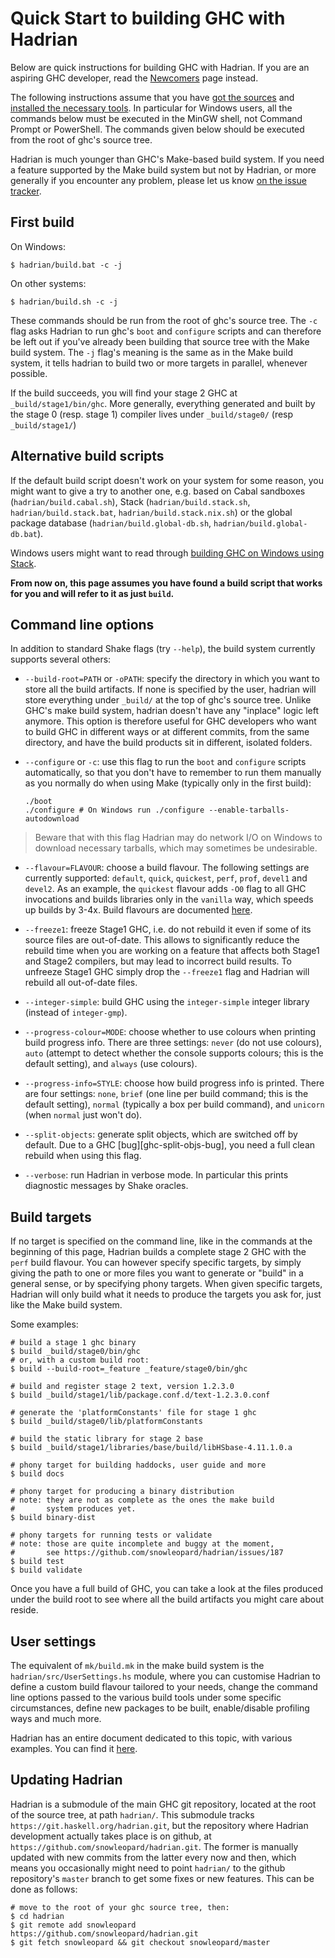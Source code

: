 # Quick Start to building GHC with Hadrian


Below are quick instructions for building GHC with Hadrian. If you are an aspiring GHC developer, read the [Newcomers](newcomers) page instead.


The following instructions assume that you have [got the sources](building/getting-the-sources) and [installed the necessary tools](building/preparation).  In particular for Windows users, all the commands below must be executed in the MinGW shell, not Command Prompt or PowerShell. The commands given below should be executed from the root of ghc's source tree.


Hadrian is much younger than GHC's Make-based build system. If you need a feature supported by the Make build system but not by Hadrian, or more generally if you encounter any problem, please let us know [ on the issue tracker](https://github.com/snowleopard/hadrian/issues).

## First build


On Windows:

```
$ hadrian/build.bat -c -j
```


On other systems:

```
$ hadrian/build.sh -c -j
```


These commands should be run from the root of ghc's source tree. The `-c` flag asks Hadrian to run ghc's `boot` and `configure` scripts and can therefore be left out if you've already been building that source tree with the Make build system. The `-j` flag's meaning is the same as in the Make build system, it tells hadrian to build two or more targets in parallel, whenever possible.


If the build succeeds, you will find your stage 2 GHC at `_build/stage1/bin/ghc`. More generally, everything generated and built by the stage 0 (resp. stage 1) compiler lives under `_build/stage0/` (resp `_build/stage1/`)

## Alternative build scripts


If the default build script doesn't work on your system for some reason, you might want to give a try to another one, e.g. based on Cabal sandboxes (`hadrian/build.cabal.sh`), Stack (`hadrian/build.stack.sh`, `hadrian/build.stack.bat`, `hadrian/build.stack.nix.sh`) or the global package database (`hadrian/build.global-db.sh`, `hadrian/build.global-db.bat`).


Windows users might want to read through [ building GHC on Windows using Stack](https://github.com/snowleopard/hadrian/blob/master/doc/windows.md).

**From now on, this page assumes you have found a build script that works for you and will refer to it as just `build`.**

## Command line options


In addition to standard Shake flags (try `--help`), the build system
currently supports several others:

- `--build-root=PATH` or `-oPATH`: specify the directory in which you want to store all the build artifacts. If none is specified by the user, hadrian will store everything under `_build/` at the top of ghc's source tree. Unlike GHC's make build system, hadrian doesn't have any "inplace" logic left anymore. This option is therefore useful for GHC developers who want to build GHC in different ways or at different commits, from the same directory, and have the build products sit in different, isolated folders.

- `--configure` or `-c`: use this flag to run the `boot` and `configure` scripts automatically, so that you don't have to remember to run them manually as you normally do when using Make (typically only in the first build):

  ```
  ./boot
  ./configure # On Windows run ./configure --enable-tarballs-autodownload
  ```

>
> Beware that with this flag Hadrian may do network I/O on Windows to download necessary tarballs, which may sometimes be undesirable.

- `--flavour=FLAVOUR`: choose a build flavour. The following settings are currently supported: `default`, `quick`, `quickest`, `perf`, `prof`, `devel1` and `devel2`. As an example, the `quickest` flavour adds `-O0` flag to all GHC invocations and builds libraries only in the `vanilla` way, which speeds up builds by 3-4x. Build flavours are documented [ here](https://github.com/snowleopard/hadrian/blob/master/doc/flavours.md).

- `--freeze1`: freeze Stage1 GHC, i.e. do not rebuild it even if some of its source files are out-of-date. This allows to significantly reduce the rebuild time when you are working on a feature that affects both Stage1 and Stage2 compilers, but may lead to incorrect build results. To unfreeze Stage1 GHC simply drop the `--freeze1` flag and Hadrian will rebuild all out-of-date files.

- `--integer-simple`: build GHC using the `integer-simple` integer library (instead of `integer-gmp`).

- `--progress-colour=MODE`: choose whether to use colours when printing build progress info. There are three settings: `never` (do not use colours), `auto` (attempt to detect whether the console supports colours; this is the default setting), and `always` (use colours).

- `--progress-info=STYLE`: choose how build progress info is printed. There are four settings: `none`, `brief` (one line per build command; this is the default setting), `normal` (typically a box per build command), and `unicorn` (when `normal` just won't do).

- `--split-objects`: generate split objects, which are switched off by default. Due to a GHC \[bug\]\[ghc-split-objs-bug\], you need a full clean rebuild when using this flag.

- `--verbose`: run Hadrian in verbose mode. In particular this prints diagnostic messages by Shake oracles.

## Build targets


If no target is specified on the command line, like in the commands at the beginning of this page, Hadrian builds a complete stage 2 GHC with the `perf` build flavour. You can however specify specific targets, by simply giving the path to one or more files you want to generate or "build" in a general sense, or by specifying phony targets. When given specific targets, Hadrian will only build what it needs to produce the targets you ask for, just like the Make build system.


Some examples:

```
# build a stage 1 ghc binary
$ build _build/stage0/bin/ghc
# or, with a custom build root:
$ build --build-root=_feature _feature/stage0/bin/ghc

# build and register stage 2 text, version 1.2.3.0
$ build _build/stage1/lib/package.conf.d/text-1.2.3.0.conf

# generate the 'platformConstants' file for stage 1 ghc
$ build _build/stage0/lib/platformConstants

# build the static library for stage 2 base
$ build _build/stage1/libraries/base/build/libHSbase-4.11.1.0.a

# phony target for building haddocks, user guide and more
$ build docs

# phony target for producing a binary distribution
# note: they are not as complete as the ones the make build
#       system produces yet.
$ build binary-dist

# phony targets for running tests or validate
# note: those are quite incomplete and buggy at the moment,
#       see https://github.com/snowleopard/hadrian/issues/187 
$ build test
$ build validate
```


Once you have a full build of GHC, you can take a look at the files produced under the build root to see where all the build artifacts you might care about reside.

## User settings


The equivalent of `mk/build.mk` in the make build system is the `hadrian/src/UserSettings.hs` module, where you can customise Hadrian to define a custom build flavour tailored to your needs, change the command line options passed to the various build tools under some specific circumstances, define new packages to be built, enable/disable profiling ways and much more.


Hadrian has an entire document dedicated to this topic, with various examples. You can find it [ here](https://github.com/snowleopard/hadrian/blob/master/doc/user-settings.md).

## Updating Hadrian


Hadrian is a submodule of the main GHC git repository, located at the root of the source tree, at path `hadrian/`. This submodule tracks `https://git.haskell.org/hadrian.git`, but the repository where Hadrian development actually takes place is on github, at `https://github.com/snowleopard/hadrian.git`. The former is manually updated with new commits from the latter every now and then, which means you occasionally might need to point `hadrian/` to the github repository's `master` branch to get some fixes or new features. This can be done as follows:

```
# move to the root of your ghc source tree, then:
$ cd hadrian
$ git remote add snowleopard https://github.com/snowleopard/hadrian.git
$ git fetch snowleopard && git checkout snowleopard/master
```